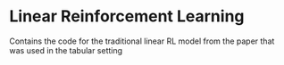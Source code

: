 # Linear Reinforcement Learning
Contains the code for the traditional linear RL model from the paper that was used in the tabular setting